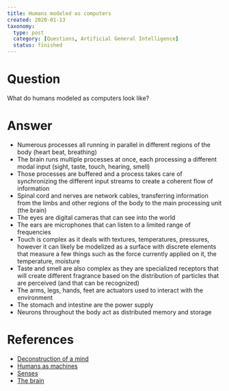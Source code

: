 ```yaml
---
title: Humans modeled as computers
created: 2020-01-13
taxonomy:
  type: post
  category: [Questions, Artificial General Intelligence]
  status: finished
---
```


# Question
What do humans modeled as computers look like?

# Answer
* Numerous processes all running in parallel in different regions of the body (heart beat, breathing)
* The brain runs multiple processes at once, each processing a different modal input (sight, taste, touch, hearing, smell)
* Those processes are buffered and a process takes care of synchronizing the different input streams to create a coherent flow of information
* Spinal cord and nerves are network cables, transferring information from the limbs and other regions of the body to the main processing unit (the brain)
* The eyes are digital cameras that can see into the world
* The ears are microphones that can listen to a limited range of frequencies
* Touch is complex as it deals with textures, temperatures, pressures, however it can likely be modelized as a surface with discrete elements that measure a few things such as the force currently applied on it, the temperature, moisture
* Taste and smell are also complex as they are specialized receptors that will create different fragrance based on the distribution of particles that are perceived (and that can be recognized)
* The arms, legs, hands, feet are actuators used to interact with the environment
* The stomach and intestine are the power supply
* Neurons throughout the body act as distributed memory and storage

# References
* [Deconstruction of a mind](../../../../agi/deconstruction-of-a-mind)
* [Humans as machines](../../../../agi/humans-as-machines)
* [Senses](../../../../agi/senses)
* [The brain](../../../../agi/the-brain)

